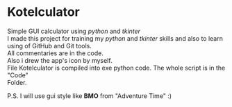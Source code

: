 # Kotelculator
Simple GUI calculator using *python* and *tkinter*  
I made this project for training my *python* and *tkinter* skills and also to learn  
using of GitHub and Git tools.  
All commentaries are in the code.  
Also i drew the app's icon by myself.  
File Kotelculator is compiled into exe python code. The whole script is in the "Code"  
Folder.  

P.S. I will use gui style like **BMO** from "Adventure Time" :) 